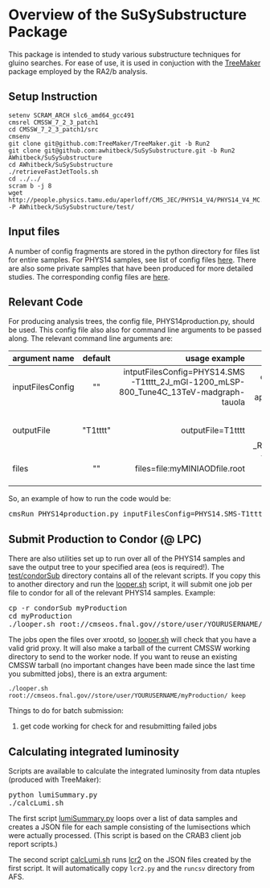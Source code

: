 # Overview of the SuSySubstructure Package

This package is intended to study various substructure techniques for gluino searches.  For ease 
of use, it is used in conjuction with the [TreeMaker](https://github.com/TreeMaker/TreeMaker/) package employed by the RA2/b analysis.  


## Setup Instruction

```
setenv SCRAM_ARCH slc6_amd64_gcc491
cmsrel CMSSW_7_2_3_patch1
cd CMSSW_7_2_3_patch1/src
cmsenv
git clone git@github.com:TreeMaker/TreeMaker.git -b Run2
git clone git@github.com:awhitbeck/SuSySubstructure.git -b Run2 AWhitbeck/SuSySubstructure
cd AWhitbeck/SuSySubstructure
./retrieveFastJetTools.sh
cd ../../
scram b -j 8
wget http://people.physics.tamu.edu/aperloff/CMS_JEC/PHYS14_V4/PHYS14_V4_MC.db -P AWhitbeck/SuSySubstructure/test/
```

## Input files

A number of config fragments
are stored in the python directory for files list for entire samples.  For PHYS14 samples, see list of config files [here](./python/PHYS14/).
There are also some private samples that have been produced for more detailed studies.  The corresponding
config files are [here](./python/privateSamples/).

## Relevant Code

For producing analysis trees, the config file, PHYS14production.py, should be used.  This config file also also
for command line arguments to be passed along.  The relevant command line arguments are:

| argument name     | default       | usage example        | comments        |
| ----------------- |:-------------:| --------------------:| ---------------:| 
| inputFilesConfig  | ""            | intputFilesConfig=PHYS14.SMS-T1tttt_2J_mGl-1200_mLSP-800_Tune4C_13TeV-madgraph-tauola | config file for inputs, automatically appended with _cff.py |
| outputFile        | "T1tttt"      | outputFile=T1tttt    | root file for outputs, automatically appended with _RA2AnalysisTree.root |
| files             | ""            | files=file:myMINIAODfile.root | This can be used for comma separated lists of files. |

So, an example of how to run the code would be:

<pre>
cmsRun PHYS14production.py inputFilesConfig=PHYS14.SMS-T1tttt_2J_mGl-1200_mLSP-800_Tune4C_13TeV-madgraph-tauola outputFile=T1tttt_mGl-1200_mLSP-800
</pre>

## Submit Production to Condor (@ LPC)

There are also utilities set up to run over all of the PHYS14 samples and save the output tree to your specified area (eos is required!).
The [test/condorSub](./test/condorSub) directory contains all of the relevant scripts.
If you copy this to another directory and run the [looper.sh](./test/condorSub/looper.sh) script, it will submit one job per file to condor for all of the relevant PHYS14 samples. Example:

<pre>
cp -r condorSub myProduction
cd myProduction
./looper.sh root://cmseos.fnal.gov//store/user/YOURUSERNAME/myProduction/
</pre>

The jobs open the files over xrootd, so [looper.sh](./test/condorSub/looper.sh) will check that you have a valid grid proxy.
It will also make a tarball of the current CMSSW working directory to send to the worker node.
If you want to reuse an existing CMSSW tarball (no important changes have been made since the last time you submitted jobs),
there is an extra argument:
```
./looper.sh root://cmseos.fnal.gov//store/user/YOURUSERNAME/myProduction/ keep
```

Things to do for batch submission:

1. get code working for check for and resubmitting failed jobs

## Calculating integrated luminosity

Scripts are available to calculate the integrated luminosity from data ntuples (produced with TreeMaker):

<pre>
python lumiSummary.py
./calcLumi.sh
</pre>

The first script [lumiSummary.py](./lumiSummary.py) loops over a list of data samples and creates a JSON
file for each sample consisting of the lumisections which were actually processed. (This script is based on
the CRAB3 client job report scripts.)

The second script [calcLumi.sh](./calcLumi.sh) runs [lcr2](https://twiki.cern.ch/twiki/bin/view/CMS/Lcr2) on the
JSON files created by the first script. It will automatically copy `lcr2.py` and the `runcsv` directory from AFS.
